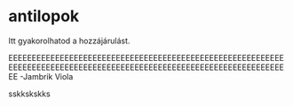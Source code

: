 # antilopok
Itt gyakorolhatod a hozzájárulást. 

EEEEEEEEEEEEEEEEEEEEEEEEEEEEEEEEEEEEEEEEEEEEEEEEEEEEEEEEEEEEEEEEEEEEEEEEEEEEEEEEEEEEEEEEEEEEEEEEEEEEEEEEEEEEEEEEEEEEEEEE -Jambrik Viola

sskkskskks


